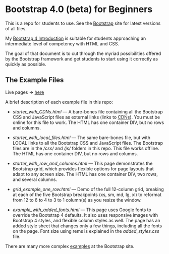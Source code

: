 # Bootstrap 4.0 (beta) for Beginners

This is a repo for students to use. See the [Bootstrap](http://getbootstrap.com/) site for latest versions of all files.

My [Bootstrap 4 Introduction](http://bit.ly/mm-bootstrap4) is suitable for students approaching an intermediate level of competency with HTML and CSS.

The goal of that document is to cut through the myriad possibilities offered by the Bootstrap framework and get students to start using it correctly as quickly as possible.

## The Example Files

Live pages &rightarrow; [here](https://weimergeeks.com/bootstrap4/)

A brief description of each example file in this repo:

* *starter_with_CDNs.html* &mdash; A bare-bones file containing all the Bootstrap CSS and JavaScript files as external links (links to [CDNs](https://www.cloudflare.com/learning/cdn/what-is-a-cdn/)). You must be online for this file to work. The HTML has one container DIV, but no rows and columns.

* *starter_with_local_files.html* &mdash; The same bare-bones file, but with LOCAL links to all the Bootstrap CSS and JavaScript files. The Bootstrap files are in the */css/* and */js/* folders in this repo. This file works offline. The HTML has one container DIV, but no rows and columns.

* *starter_with_row_and_columns.html* &mdash; This page demonstrates the Bootstrap grid, which provides flexible options for page layouts that adapt to any screen size. The HTML has one container DIV, two rows, and several columns.

* *grid_example_one_row.html* &mdash; Demo of the full 12-column grid, breaking at each of the five Bootstrap breakpoints (xs, sm, md, lg, xl) to reformat from 12 to 6 to 4 to 3 to 1 column(s) as you resize the window.

* *example_with_added_fonts.html* &mdash; This page uses Google fonts to override the Bootstrap 4 defaults. It also uses responsive images with Bootstrap 4 styles, and flexible column styles as well. The page has an added style sheet that changes only a few things, including all the fonts on the page. Font size using rems is explained in the *added_styles.css* file.

There are many more complex [examples](http://getbootstrap.com/docs/4.0/examples/) at the Bootstrap site.
